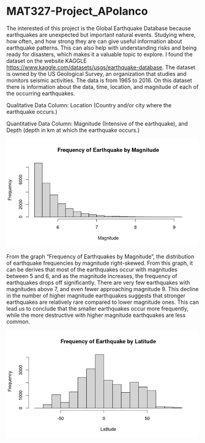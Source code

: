 # MAT327-Project_APolanco
The interested of this project is the Global Earthquake Database because earthquakes are unexpected but important natural events. Studying where, how often, and how strong they are can give useful information about earthquake patterns. This can also help with understanding risks and being ready for disasters, which makes it a valuable topic to explore. I found the dataset on the website KAGGLE https://www.kaggle.com/datasets/usgs/earthquake-database. The dataset is owned by the US Geological Survey, an organization that studies and monitors seismic activities. The data is from 1965 to 2016. On this dataset there is information about the data, time, location, and magnitude of each of the occurring earthquakes.

Qualitative Data Column: Location (Country and/or city where the earthquake occurs.)

Quantitative Data Column: Magnitude (Intensive of the earthquake), and Depth (depth in km at which the earthquake occurs.)


![alt text](MagnitudeHist.png)

From the graph “Frequency of Earthquakes by Magnitude”, the distribution of earthquake frequencies by magnitude right-skewed. From this graph, it can be derives that most of the earthquakes occur with magnitudes between 5 and 6, and as the magnitude increases, the frequency of earthquakes drops off significantly. There are very few earthquakes with magnitudes above 7, and even fewer approaching magnitude 9.
This decline in the number of higher magnitude earthquakes suggests that stronger earthquakes are relatively rare compared to lower magnitude ones. This can lead us to conclude that the smaller earthquakes occur more frequently, while the more destructive with higher magnitude earthquakes are less common.

![alt text](LatitudeHist.png)
